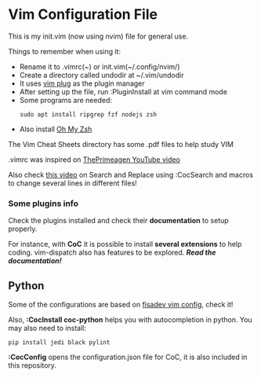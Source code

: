 # Vim Configuration File

This is my init.vim (now using nvim) file for general use.

Things to remember when using it:
* Rename it to .vimrc(\~) or init.vim(\~/.config/nvim/)
* Create a directory called undodir at ~/.vim/undodir
* It uses [vim plug](https://github.com/junegunn/vim-plug) as the plugin manager
* After setting up the file, run :PluginInstall at vim command mode
* Some programs are needed:
    ```
    sudo apt install ripgrep fzf nodejs zsh
    ```
* Also install [Oh My Zsh](https://github.com/ohmyzsh/ohmyzsh)


The Vim Cheat Sheets directory has some .pdf files to help study VIM

.vimrc was inspired on [ThePrimeagen YouTube video](https://www.youtube.com/watch?v=n9k9scbTuvQ)

Also check [this video](https://www.youtube.com/watch?v=q7gr6s8skt0) on Search and Replace using :CocSearch and macros to change several lines in different files!

### Some plugins info

Check the plugins installed and check their **documentation** to setup properly.

For instance, with **CoC** it is possible to install **several extensions** to help coding. vim-dispatch also has features to be explored. ***Read the documentation!***

## Python

Some of the configurations are based on [fisadev vim config](https://github.com/fisadev/fisa-vim-config), check it!

Also, **:CocInstall coc-python** helps you with autocompletion in python. You may also need to install:
```
pip install jedi black pylint
```
**:CocConfig** opens the configuration.json file for CoC, it is also included in this repository.
